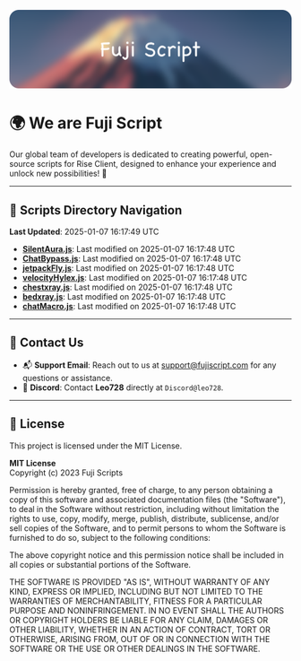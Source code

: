![Banner](.github/b.webp)

# 🌍 **We are Fuji Script**

Our global team of developers is dedicated to creating powerful, open-source scripts for Rise Client, designed to enhance your experience and unlock new possibilities! 🌟

---
<!-- SCRIPTS_NAVIGATION_START -->
## 📂 **Scripts Directory Navigation**

**Last Updated**: 2025-01-07 16:17:49 UTC

- **[SilentAura.js](scripts/SilentAura.js)**: Last modified on 2025-01-07 16:17:48 UTC
- **[ChatBypass.js](scripts/ChatBypass.js)**: Last modified on 2025-01-07 16:17:48 UTC
- **[jetpackFly.js](scripts/jetpackFly.js)**: Last modified on 2025-01-07 16:17:48 UTC
- **[velocityHylex.js](scripts/velocityHylex.js)**: Last modified on 2025-01-07 16:17:48 UTC
- **[chestxray.js](scripts/chestxray.js)**: Last modified on 2025-01-07 16:17:48 UTC
- **[bedxray.js](scripts/bedxray.js)**: Last modified on 2025-01-07 16:17:48 UTC
- **[chatMacro.js](scripts/chatMacro.js)**: Last modified on 2025-01-07 16:17:48 UTC

<!-- SCRIPTS_NAVIGATION_END -->

---

## 💬 **Contact Us**  
- 📬 **Support Email**: Reach out to us at [support@fujiscript.com](mailto:support@fujiscript.com) for any questions or assistance.  
- 💬 **Discord**: Contact **Leo728** directly at `Discord@leo728`.

---

## 📜 **License**

This project is licensed under the MIT License.  

**MIT License**  
Copyright (c) 2023 Fuji Scripts  

Permission is hereby granted, free of charge, to any person obtaining a copy of this software and associated documentation files (the "Software"), to deal in the Software without restriction, including without limitation the rights to use, copy, modify, merge, publish, distribute, sublicense, and/or sell copies of the Software, and to permit persons to whom the Software is furnished to do so, subject to the following conditions:  

The above copyright notice and this permission notice shall be included in all copies or substantial portions of the Software.  

THE SOFTWARE IS PROVIDED "AS IS", WITHOUT WARRANTY OF ANY KIND, EXPRESS OR IMPLIED, INCLUDING BUT NOT LIMITED TO THE WARRANTIES OF MERCHANTABILITY, FITNESS FOR A PARTICULAR PURPOSE AND NONINFRINGEMENT. IN NO EVENT SHALL THE AUTHORS OR COPYRIGHT HOLDERS BE LIABLE FOR ANY CLAIM, DAMAGES OR OTHER LIABILITY, WHETHER IN AN ACTION OF CONTRACT, TORT OR OTHERWISE, ARISING FROM, OUT OF OR IN CONNECTION WITH THE SOFTWARE OR THE USE OR OTHER DEALINGS IN THE SOFTWARE.  
